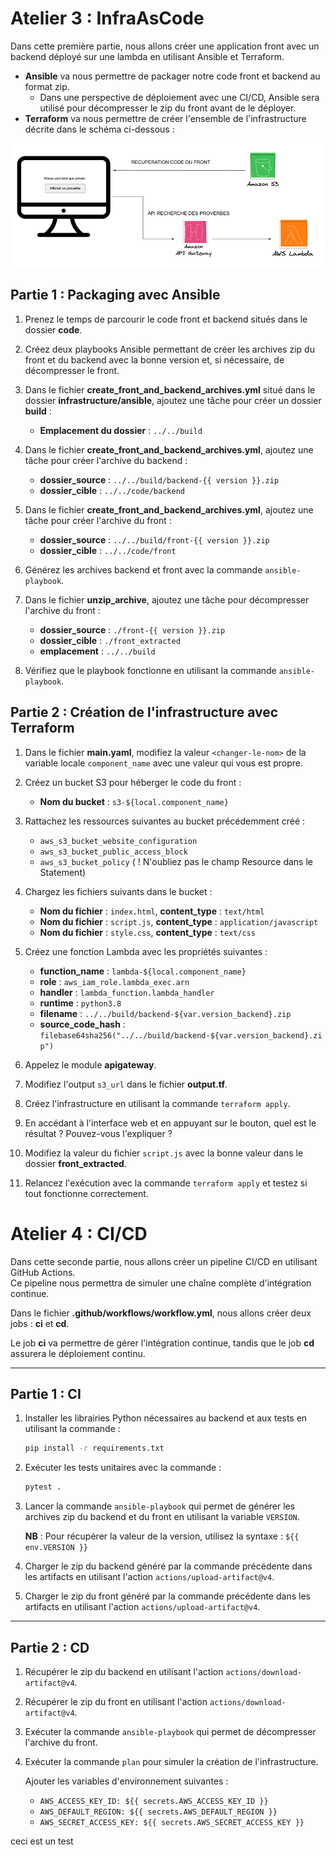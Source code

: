 
# Atelier 3 : InfraAsCode

Dans cette première partie, nous allons créer une application front avec un backend déployé sur une lambda en utilisant Ansible et Terraform.

- **Ansible** va nous permettre de packager notre code front et backend au format zip.
  - Dans une perspective de déploiement avec une CI/CD, Ansible sera utilisé pour décompresser le zip du front avant de le déployer.
- **Terraform** va nous permettre de créer l'ensemble de l'infrastructure décrite dans le schéma ci-dessous :

![porject_architecture.png](docs%2Fporject_architecture.png)

## Partie 1 : Packaging avec Ansible

1. Prenez le temps de parcourir le code front et backend situés dans le dossier **code**.

2. Créez deux playbooks Ansible permettant de créer les archives zip du front et du backend avec la bonne version et, si nécessaire, de décompresser le front.

3. Dans le fichier **create_front_and_backend_archives.yml** situé dans le dossier **infrastructure/ansible**, ajoutez une tâche pour créer un dossier **build** :

   - **Emplacement du dossier** : `../../build`

4. Dans le fichier **create_front_and_backend_archives.yml**, ajoutez une tâche pour créer l'archive du backend :

   - **dossier_source** : `../../build/backend-{{ version }}.zip`
   - **dossier_cible** : `../../code/backend`

5. Dans le fichier **create_front_and_backend_archives.yml**, ajoutez une tâche pour créer l'archive du front :

   - **dossier_source** : `../../build/front-{{ version }}.zip`
   - **dossier_cible** : `../../code/front`

6. Générez les archives backend et front avec la commande `ansible-playbook`.

7. Dans le fichier **unzip_archive**, ajoutez une tâche pour décompresser l'archive du front :

   - **dossier_source** : `./front-{{ version }}.zip`
   - **dossier_cible** : `./front_extracted`
   - **emplacement** : `../../build`

8. Vérifiez que le playbook fonctionne en utilisant la commande `ansible-playbook`.


## Partie 2 : Création de l'infrastructure avec Terraform

1. Dans le fichier **main.yaml**, modifiez la valeur `<changer-le-nom>` de la variable locale `component_name` avec une 
valeur qui vous est propre.

2. Créez un bucket S3 pour héberger le code du front :
   - **Nom du bucket** : `s3-${local.component_name}`

3. Rattachez les ressources suivantes au bucket précédemment créé :
   - `aws_s3_bucket_website_configuration`
   - `aws_s3_bucket_public_access_block`
   - `aws_s3_bucket_policy` ( ! N'oubliez pas le champ Resource dans le Statement)

4. Chargez les fichiers suivants dans le bucket :
   - **Nom du fichier** : `index.html`, **content_type** : `text/html`
   - **Nom du fichier** : `script.js`, **content_type** : `application/javascript`
   - **Nom du fichier** : `style.css`, **content_type** : `text/css`

5. Créez une fonction Lambda avec les propriétés suivantes :
   - **function_name**    : `lambda-${local.component_name}`
   - **role**             : `aws_iam_role.lambda_exec.arn`
   - **handler**          : `lambda_function.lambda_handler`
   - **runtime**          : `python3.8`
   - **filename**         : `../../build/backend-${var.version_backend}.zip`
   - **source_code_hash** : `filebase64sha256("../../build/backend-${var.version_backend}.zip")`

6. Appelez le module **apigateway**.

7. Modifiez l'output `s3_url` dans le fichier **output.tf**.

8. Créez l'infrastructure en utilisant la commande `terraform apply`.

9. En accédant à l'interface web et en appuyant sur le bouton, quel est le résultat ? Pouvez-vous l'expliquer ?

10. Modifiez la valeur du fichier `script.js` avec la bonne valeur dans le dossier **front_extracted**.

11. Relancez l'exécution avec la commande `terraform apply` et testez si tout fonctionne correctement.




# Atelier 4 : CI/CD

Dans cette seconde partie, nous allons créer un pipeline CI/CD en utilisant GitHub Actions.  
Ce pipeline nous permettra de simuler une chaîne complète d'intégration continue.

Dans le fichier **.github/workflows/workflow.yml**, nous allons créer deux jobs : **ci** et **cd**.

Le job **ci** va permettre de gérer l'intégration continue, tandis que le job **cd** assurera le déploiement continu.

---

## Partie 1 : CI

1. Installer les librairies Python nécessaires au backend et aux tests en utilisant la commande :

   ```bash
   pip install -r requirements.txt
   ```

2. Exécuter les tests unitaires avec la commande :

   ```bash
   pytest .
   ```

3. Lancer la commande `ansible-playbook` qui permet de générer les archives zip du backend et du front en utilisant la variable `VERSION`.  
   
   **NB** : Pour récupérer la valeur de la version, utilisez la syntaxe : `${{ env.VERSION }}`

4. Charger le zip du backend généré par la commande précédente dans les artifacts en utilisant l'action `actions/upload-artifact@v4`.

5. Charger le zip du front généré par la commande précédente dans les artifacts en utilisant l'action `actions/upload-artifact@v4`.

---

## Partie 2 : CD

1. Récupérer le zip du backend en utilisant l'action `actions/download-artifact@v4`.

2. Récupérer le zip du front en utilisant l'action `actions/download-artifact@v4`.

3. Exécuter la commande `ansible-playbook` qui permet de décompresser l'archive du front.

4. Exécuter la commande `plan` pour simuler la création de l'infrastructure.  
   
   Ajouter les variables d'environnement suivantes :

   - `AWS_ACCESS_KEY_ID: ${{ secrets.AWS_ACCESS_KEY_ID }}`
   - `AWS_DEFAULT_REGION: ${{ secrets.AWS_DEFAULT_REGION }}`
   - `AWS_SECRET_ACCESS_KEY: ${{ secrets.AWS_SECRET_ACCESS_KEY }}`



ceci est un test